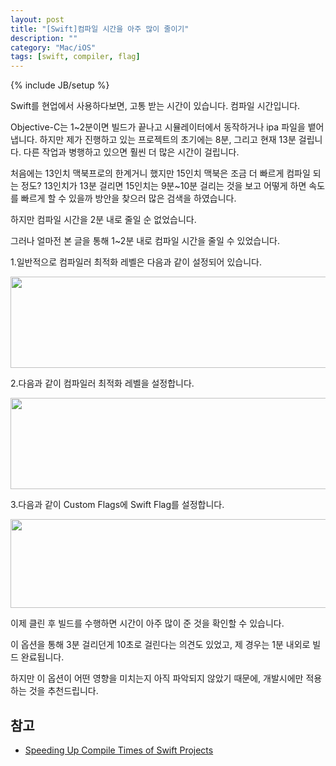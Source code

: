 ```yaml
---
layout: post
title: "[Swift]컴파일 시간을 아주 많이 줄이기"
description: ""
category: "Mac/iOS"
tags: [swift, compiler, flag]
---
```

{% include JB/setup %}

Swift를 현업에서 사용하다보면, 고통 받는 시간이 있습니다. 컴파일 시간입니다. 

Objective-C는 1~2분이면 빌드가 끝나고 시뮬레이터에서 동작하거나 ipa 파일을 뱉어 냅니다. 하지만 제가 진행하고 있는 프로젝트의 초기에는 8분, 그리고 현재 13분 걸립니다. 다른 작업과 병행하고 있으면 훨씬 더 많은 시간이 걸립니다. 

처음에는 13인치 맥북프로의 한계거니 했지만 15인치 맥북은 조금 더 빠르게 컴파일 되는 정도? 13인치가 13분 걸리면 15인치는 9분~10분 걸리는 것을 보고 어떻게 하면 속도를 빠르게 할 수 있을까 방안을 찾으러 많은 검색을 하였습니다.

하지만 컴파일 시간을 2분 내로 줄일 순 없었습니다. 

그러나 얼마전 본 글을 통해 1~2분 내로 컴파일 시간을 줄일 수 있었습니다.


1.일반적으로 컴파일러 최적화 레벨은 다음과 같이 설정되어 있습니다.

<img src="https://c1.staticflickr.com/1/514/32285730156_5c3109dc80_o.png" width="748" height="146">

2.다음과 같이 컴파일러 최적화 레벨을 설정합니다.

<img src="https://c1.staticflickr.com/1/282/32174854382_013f7ae20c_o.png" width="768" height="146">

3.다음과 같이 Custom Flags에 Swift Flag를 설정합니다.

<img src="https://c1.staticflickr.com/1/336/32204985471_c6ff6601f7_o.png" width="571" height="142">

이제 클린 후 빌드를 수행하면 시간이 아주 많이 준 것을 확인할 수 있습니다.

이 옵션을 통해 3분 걸리던게 10초로 걸린다는 의견도 있었고, 제 경우는 1분 내외로 빌드 완료됩니다.

하지만 이 옵션이 어떤 영향을 미치는지 아직 파악되지 않았기 때문에, 개발시에만 적용하는 것을 추천드립니다.

## 참고

* [Speeding Up Compile Times of Swift Projects](http://developear.com/blog/2016/12/30/Speed-Swift-Compilation.html)